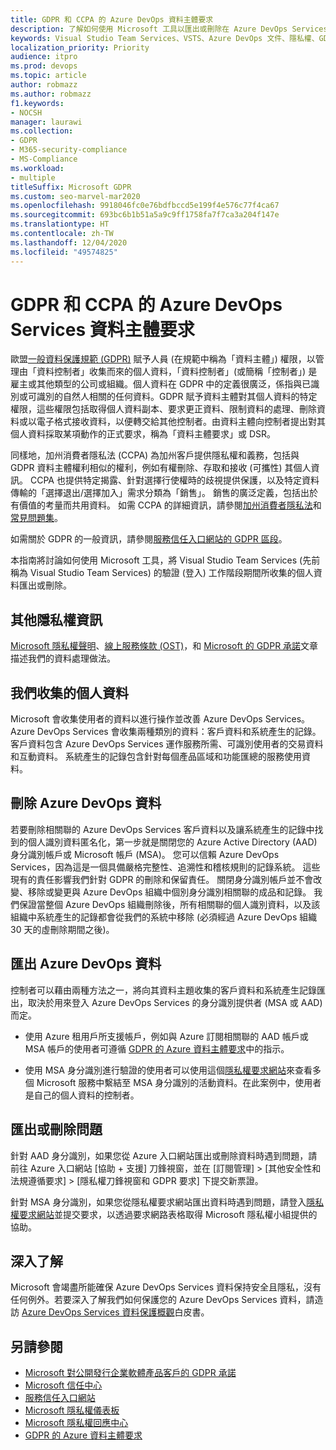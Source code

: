```yaml
---
title: GDPR 和 CCPA 的 Azure DevOps 資料主體要求
description: 了解如何使用 Microsoft 工具以匯出或刪除在 Azure DevOps Services 的驗證工作階段期間所收集的個人資料。
keywords: Visual Studio Team Services、VSTS、Azure DevOps 文件、隱私權、GDPR、CCPA
localization_priority: Priority
audience: itpro
ms.prod: devops
ms.topic: article
author: robmazz
ms.author: robmazz
f1.keywords:
- NOCSH
manager: laurawi
ms.collection:
- GDPR
- M365-security-compliance
- MS-Compliance
ms.workload:
- multiple
titleSuffix: Microsoft GDPR
ms.custom: seo-marvel-mar2020
ms.openlocfilehash: 9918046fc0e76bdfbccd5e199f4e576c77f4ca67
ms.sourcegitcommit: 693bc6b1b51a5a9c9ff1758fa7f7ca3a204f147e
ms.translationtype: HT
ms.contentlocale: zh-TW
ms.lasthandoff: 12/04/2020
ms.locfileid: "49574825"
---
```

# <a name="azure-devops-services-data-subject-requests-for-the-gdpr-and-ccpa"></a>GDPR 和 CCPA 的 Azure DevOps Services 資料主體要求

歐盟[一般資料保護規範 (GDPR)](https://ec.europa.eu/justice/data-protection/reform/index_en.htm) 賦予人員 (在規範中稱為「資料主體」) 權限，以管理由「資料控制者」收集而來的個人資料，「資料控制者」(或簡稱「控制者」) 是雇主或其他類型的公司或組織。個人資料在 GDPR 中的定義很廣泛，係指與已識別或可識別的自然人相關的任何資料。GDPR 賦予資料主體對其個人資料的特定權限，這些權限包括取得個人資料副本、要求更正資料、限制資料的處理、刪除資料或以電子格式接收資料，以便轉交給其他控制者。由資料主體向控制者提出對其個人資料採取某項動作的正式要求，稱為「資料主體要求」或 DSR。

同樣地，加州消費者隱私法 (CCPA) 為加州客戶提供隱私權和義務，包括與 GDPR 資料主體權利相似的權利，例如有權刪除、存取和接收 (可攜性) 其個人資訊。  CCPA 也提供特定揭露、針對選擇行使權時的歧視提供保護，以及特定資料傳輸的「選擇退出/選擇加入」需求分類為「銷售」。 銷售的廣泛定義，包括出於有價值的考量而共用資料。 如需 CCPA 的詳細資訊，請參閱[加州消費者隱私法](offering-ccpa.md)和[常見問題集](ccpa-faq.md)。

如需關於 GDPR 的一般資訊，請參閱[服務信任入口網站的 GDPR 區段](https://servicetrust.microsoft.com/ViewPage/GDPRGetStarted)。

本指南將討論如何使用 Microsoft 工具，將 Visual Studio Team Services (先前稱為 Visual Studio Team Services) 的驗證 (登入) 工作階段期間所收集的個人資料匯出或刪除。

## <a name="additional-privacy-information"></a>其他隱私權資訊

[Microsoft 隱私權聲明](https://privacy.microsoft.com/privacystatement)、[線上服務條款 (OST)](https://www.microsoft.com/licensing/product-licensing/products.aspx)，和 [Microsoft 的 GDPR 承諾](/legal/gdpr)文章描述我們的資料處理做法。

## <a name="personal-data-we-collect"></a>我們收集的個人資料

Microsoft 會收集使用者的資料以進行操作並改善 Azure DevOps Services。 Azure DevOps Services 會收集兩種類別的資料：客戶資料和系統產生的記錄。 客戶資料包含 Azure DevOps Services 運作服務所需、可識別使用者的交易資料和互動資料。 系統產生的記錄包含針對每個產品區域和功能匯總的服務使用資料。

## <a name="delete-azure-devops-data"></a>刪除 Azure DevOps 資料

若要刪除相關聯的 Azure DevOps Services 客戶資料以及讓系統產生的記錄中找到的個人識別資料匿名化，第一步就是關閉您的 Azure Active Directory (AAD) 身分識別帳戶或 Microsoft 帳戶 (MSA)。 您可以信賴 Azure DevOps Services，因為這是一個具備嚴格完整性、追溯性和稽核規則的記錄系統。 這些現有的責任影響我們針對 GDPR 的刪除和保留責任。 關閉身分識別帳戶並不會改變、移除或變更與 Azure DevOps 組織中個別身分識別相關聯的成品和記錄。 我們保證當整個 Azure DevOps 組織刪除後，所有相關聯的個人識別資料，以及該組織中系統產生的記錄都會從我們的系統中移除 (必須經過 Azure DevOps 組織 30 天的虛刪除期間之後)。

## <a name="export-azure-devops-data"></a>匯出 Azure DevOps 資料

控制者可以藉由兩種方法之一，將向其資料主題收集的客戶資料和系統產生記錄匯出，取決於用來登入 Azure DevOps Services 的身分識別提供者 (MSA 或 AAD) 而定。

- 使用 Azure 租用戶所支援帳戶，例如與 Azure 訂閱相關聯的 AAD 帳戶或 MSA 帳戶的使用者可遵循 [GDPR 的 Azure 資料主體要求](gdpr-dsr-azure.md)中的指示。

- 使用 MSA 身分識別進行驗證的使用者可以使用這個[隱私權要求網站](https://www.microsoft.com/concern/privacyrequest-msa)來查看多個 Microsoft 服務中繫結至 MSA 身分識別的活動資料。在此案例中，使用者是自己的個人資料的控制者。

## <a name="export-or-delete-issues"></a>匯出或刪除問題

針對 AAD 身分識別，如果您從 Azure 入口網站匯出或刪除資料時遇到問題，請前往 Azure 入口網站 [協助 + 支援] 刀鋒視窗，並在 [訂閱管理] > [其他安全性和法規遵循要求] > [隱私權刀鋒視窗和 GDPR 要求] 下提交新票證。

針對 MSA 身分識別，如果您從隱私權要求網站匯出資料時遇到問題，請登入[隱私權要求網站](https://www.microsoft.com/concern/privacyrequest-msa)並提交要求，以透過要求網路表格取得 Microsoft 隱私權小組提供的協助。

## <a name="learn-more"></a>深入了解

Microsoft 會竭盡所能確保 Azure DevOps Services 資料保持安全且隱私，沒有任何例外。若要深入了解我們如何保護您的 Azure DevOps Services 資料，請造訪 [Azure DevOps Services 資料保護概觀](/vsts/articles/team-services-security-whitepaper)白皮書。

## <a name="see-also"></a>另請參閱

- [Microsoft 對公開發行企業軟體產品客戶的 GDPR 承諾](https://docs.microsoft.com/legal/gdpr)
- [Microsoft 信任中心](https://www.microsoft.com/trust-center/privacy/gdpr-overview)
- [服務信任入口網站](https://servicetrust.microsoft.com/ViewPage/GDPRGetStarted)
- [Microsoft 隱私權儀表板](https://account.microsoft.com/privacy)
- [Microsoft 隱私權回應中心](https://aka.ms/userprivacysite)
- [GDPR 的 Azure 資料主體要求](gdpr-dsr-azure.md)
